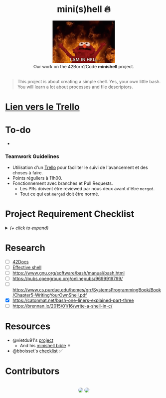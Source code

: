 <h1 align="center">mini(s)hell 🔥</h1>
<p align="center">
<img src="img/hell.gif" width="200px" alt="elmo hell gif"><br />
Our work on the 42Born2Code <b>minishell</b> project.<br /><br />
</p>

> This project is about creating a simple shell.
Yes, your own little bash.
You will learn a lot about processes and file descriptors.

# [Lien vers le Trello](https://trello.com/b/2fylEX2B/mod%C3%A8le-kanban)

# To-do

- 

### Teamwork Guidelines

- Utilisation d'un [Trello](https://trello.com/b/2fylEX2B/mod%C3%A8le-kanban) pour faciliter le suivi de l'avancement et des choses à faire.
- Points réguliers à 11h00.
- Fonctionnement avec branches et Pull Requests.
	- Les PRs doivent être reviewed par nous deux avant d'être `merged`.
	- Tout ce qui est `merged` doit être normé.

# Project Requirement Checklist

<details><summary><i>(+ click to expand)</i></summary>

| Program name       | minishell                                                                                                                                                                                                                                                                                                                                                                                                                                                                    |
|--------------------|------------------------------------------------------------------------------------------------------------------------------------------------------------------------------------------------------------------------------------------------------------------------------------------------------------------------------------------------------------------------------------------------------------------------------------------------------------------------------|
| Turn in files      | Makefile, *.h, *.c                                                                                                                                                                                                                                                                                                                                                                                                                                                           |
| Makefile           | NAME, all, clean, fclean, re                                                                                                                                                                                                                                                                                                                                                                                                                                                 |
| External functions | readline, rl_clear_history, rl_on_new_line, rl_replace_line, rl_dedisplay, add_history, printf, malloc, free, write, access, open, read, close, fork, wait, waitpid, wait3, wait4, signal, sigaction, sigemptyset, sigaddset, kill, exit, getcwd, chdir, stat, lstat, fstat, unlink, execve, dup, dup2, pipe, opendir, readdir, closedir, strerror, perror, isatty, ttyname, ttyslot, ioctl, getenv, tcsetattr, tcgetattr, tgetent, tgetflag, tgetnum, tgetstr, tgoto, tputs |
| Libft authorized   | Yes                                                                                                                                                                                                                                                                                                                                                                                                                                                                          |
| Description        | Write a shell                                                                                                                                                                                                                                                                                                                                                                                                                                                                |

**The shell should:**
- [ ] Display a **prompt** when waiting for a new command
- [ ] Have a working history
- [ ] Search and launch the right executable (based on the `PATH` variable or using a relative or an absolute path).
- [ ] Not use more than **one global variable**. Think about it. You will have to explain its purpose.
- [ ] Not interpret unclosed quotes or special characters which are not requires by the subject such as `\` or `;`.
- [ ] Handle ' (single quote) which should prevent the shell from interpreting the meta-characters in the quotes sequence.
- [ ] Handle `"` (double quote) which should prevent the shell from interpreting the meta-characters in the quotes sequence except for $ (dollar sign).
- [ ] Implement **redirections**
  - [ ] `<` should redirect input.
  - [ ] `>` should redirect output.
  - [ ] `<<` should be given a delimiter, then read the input until a line containing the delimiter is seen. However, it doesn't have to update the history.
  - [ ] `>>` should redirect output in append mode.
- [ ] Implement **pipes** (`|` character). The output of each command in the pipeline is connected to the input of the next command via a pipe.
- [ ] Handle **environment variables** (`$` followed by a sequence of characters) which should expand to their values.
- [ ] Handle `$?` which should expand to the exit status of the most recently executed foreground pipeline.
- [ ] Handle `ctrl-C`, `ctrl-D` and `ctrl-\` which should behave like in bash.
- [ ] In interactive mode
  - [ ] `ctrl-C` displays a new prompt on a new line.
  - [ ] `ctrl-D` exits the shell.
  - [ ] `ctrl-\` does nothing.
- [ ] Your shell must implement the following **builtins**:
  - [ ] `echo` with option `-n`
  - [ ] `cd` with only a relative or absolute path
  - [ ] `pwd` with no options
  - [ ] `export` with no options
  - [ ] `unset` with no options
  - [ ] `env` with no options or arguments
  - [ ] `exit` with no options

> The `readline()` function can cause memory leaks. You don't have to fix them. But that **does not mean your own code can have memory leaks**.

> You should limit yourself to the subject description. Anything that is not asked is not required. If you have any doubt about a requirement, take bash as a reference.

</details>

# Research

- [ ] [42Docs](https://harm-smits.github.io/42docs/projects/minishell)
- [ ] [Effective shell](https://effective-shell.com/)
- [ ] https://www.gnu.org/software/bash/manual/bash.html
- [ ] https://pubs.opengroup.org/onlinepubs/9699919799/
- [ ] https://www.cs.purdue.edu/homes/grr/SystemsProgrammingBook/Book/Chapter5-WritingYourOwnShell.pdf
- [x] https://catonmat.net/bash-one-liners-explained-part-three
- [ ] https://brennan.io/2015/01/16/write-a-shell-in-c/

# Resources

- @vietdu91's [project](https://github.com/vietdu91/42_minishell)  
    - And his [minishell bible](https://docs.google.com/spreadsheets/d/1uJHQu0VPsjjBkR4hxOeCMEt3AOM1Hp_SmUzPFhAH-nA/edit#gid=0) ✝
- @bboisset's [checklist](https://docs.google.com/spreadsheets/d/1ssdLRjY8lJu4GK5IuoA3nf5Plkt7Kx-dNfc5KxvIcXg/edit?usp=sharing) ✅

# Contributors

<p align="center"><br />
<a href="http://github.com/n1kito" alt="n1kito github profile"><img src="https://github.com/n1kito.png?size=60" style="border-radius:50%"/></a>
<a href="http://github.com/vrigaudy" alt="vrigaudy github profile"><img width=60px src="https://media-exp1.licdn.com/dms/image/C4D03AQF3MD862fGCDg/profile-displayphoto-shrink_200_200/0/1597936821648?e=1660176000&v=beta&t=vD5wz5JMTEK5t-LHa2Yfm_T7M41UNDn8F8xKQ8SNRRw" style="border-radius:50%"/></a>

</p>
